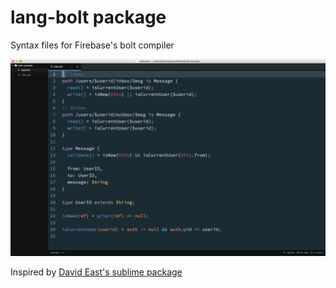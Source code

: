 # lang-bolt package

Syntax files for Firebase's bolt compiler

![](bolt.png)

Inspired by [David East's sublime package](https://github.com/davideast/bolt-sublime)
